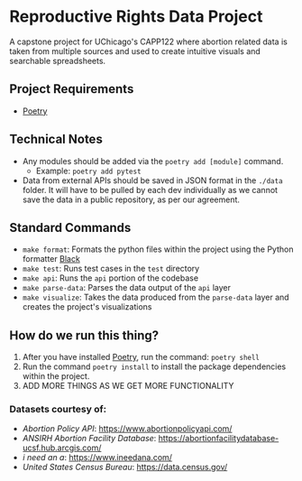 # Reproductive Rights Data Project
A capstone project for UChicago's CAPP122 where abortion related data is taken from multiple sources and used to create intuitive visuals and searchable spreadsheets.

## Project Requirements
- [Poetry](https://python-poetry.org/docs/basic-usage/)

## Technical Notes
- Any modules should be added via the `poetry add [module]` command.
  - Example: `poetry add pytest`
- Data from external APIs should be saved in JSON format in the `./data` folder. It will have to be pulled by each dev individually as we cannot save the data in a public repository, as per our agreement.

## Standard Commands
- `make format`: Formats the python files within the project using the Python formatter [Black](https://github.com/psf/black)
- `make test`: Runs test cases in the `test` directory
- `make api`: Runs the `api` portion of the codebase
- `make parse-data`: Parses the data output of the `api` layer
- `make visualize`: Takes the data produced from the `parse-data` layer and creates the project's visualizations

## How do we run this thing?
1. After you have installed [Poetry](https://python-poetry.org/docs/basic-usage/), run the command: `poetry shell`
2. Run the command `poetry install` to install the package dependencies within the project.
3. ADD MORE THINGS AS WE GET MORE FUNCTIONALITY

### Datasets courtesy of:
- _Abortion Policy API_: https://www.abortionpolicyapi.com/
- _ANSIRH Abortion Facility Database_: https://abortionfacilitydatabase-ucsf.hub.arcgis.com/
- _i need an a_: https://www.ineedana.com/
- _United States Census Bureau_: https://data.census.gov/
